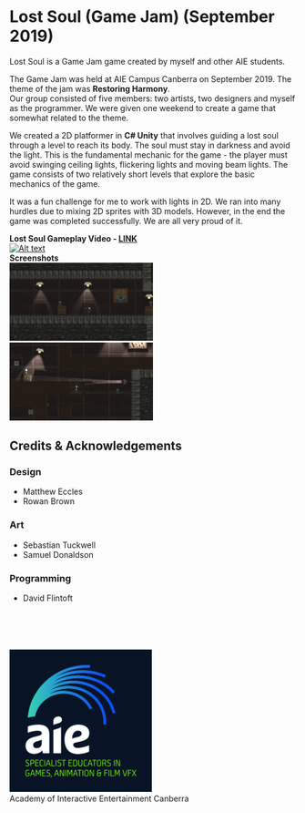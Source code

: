 # Lost Soul (Game Jam) (September 2019)
Lost Soul is a Game Jam game created by myself and other AIE students.

The Game Jam was held at AIE Campus Canberra on September 2019. The theme of the jam was **Restoring Harmony**.<br>
Our group consisted of five members: two artists, two designers and myself as the programmer. We were given one weekend to create a game that somewhat related to the theme.

We created a 2D platformer in **C# Unity** that involves guiding a lost soul through a level to reach its body. The soul must stay in darkness and avoid the light. This is the fundamental mechanic for the game - the player must avoid swinging ceiling lights, flickering lights and moving beam lights. The game consists of two relatively short levels that explore the basic mechanics of the game.

It was a fun challenge for me to work with lights in 2D. We ran into many hurdles due to mixing 2D sprites with 3D models. However, in the end the game was completed successfully. We are all very proud of it.

**Lost Soul Gameplay Video - [LINK](https://youtu.be/aNcu5BkrzKw)**<br>
[![Alt text](https://img.youtube.com/vi/aNcu5BkrzKw/0.jpg)](https://www.youtube.com/watch?v=aNcu5BkrzKw)<br>
**Screenshots**<br>
<img src="ss1.png" width=50%/>
<img src="ss2.png" width=50%/></br>

## Credits & Acknowledgements
### Design
- Matthew Eccles
- Rowan Brown
### Art
- Sebastian Tuckwell
- Samuel Donaldson
### Programming
- David Flintoft

</br></br><br><br>
<img src="aie_logo_clr.jpg" alt="Academy of Interactive Entertainment" width=250px height=250px/><br>
Academy of Interactive Entertainment Canberra<br>
